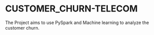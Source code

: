 # CUSTOMER_CHURN-TELECOM
The Project aims to use PySpark and Machine learning to analyze the customer churn.
